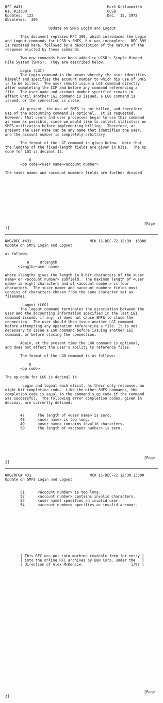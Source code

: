     RFC #431                                       Mark Krilanovich
    NIC #13300                                     UCSB
    Updates:  122                                  Dec.  15, 1972
    Obsoletes:  399

                        Update on SMFS Login and Logout

           This document replaces RFC 399, which introduced the Login
    and Logout commands for UCSB's SMFS, but was incomplete.  RFC 399
    is restated here, followed by a description of the nature of the
    response elicted by these commands

           Two new commands have been added to UCSB's Simple Minded
    File System (SMFS).  They are described below.

           Login (LGI)
           The Login command is the means whereby the user identifies
    himself and specifies the account number to which his use of SMFS
    is to be billed.  The user should issue a LGI command directly
    after completing the ICP and before any command referencing a
    file.  The user name and account number specified remain in
    effect until another LGI command is issued, a LGO command is
    issued, or the connection is close.

           At present, the use of SMFS is not billed, and therefore
    use of the accounting command is optional.  It is requested,
    however, that users and user processes begin to use this command
    as soon as possible, since we would like to collect statistics on
    SMFS utilization before implementing billing.  Therefore, at
    present the user name can be any name that identifies the user,
    and the account number is completely arbitrary.

           The format of the LGI command is given below.  Note that
    the lengths of the fixed-length fields are given in bits.  The op
    code for LGI is decimal 13.

               8
           <op code><user name><account number>

    The <user name> and <account number> fields are further divided











                                                                    [Page 1]

------------------------------------------------------------------------

``` newpage
NWG/RFC #431                           MCK 15-DEC-72 12:39  13300
Update on SMFS Login and Logout

as follows:

          8     8*length
      <length><user name>

Where <length> gives the length in 8-bit characters of the <user
name> or <account number> subfield.  The maximum length of <user
name> is eight characters and of <account number> is four
characters.  The <user name> and <account number> fields must
consist of characters chosen from the same character set as
filenames.

        Logout (LGO)
       The logout command terminates the association between the
user and the accounting information specified in the last LGI
command issued, if any; it does not cause SMFS to close the
connection.  The user should then issue another LGI command
before attempting any operation referencing a file. It is not
necessary to issue a LGO command before issuing another LGI
command, or before closing the connection.

       Again, at the present time the LGO command is optional,
and does not affect the user's ability to reference files.

       The format of the LGO command is as follows:

           8
       <op code>

The op code for LGO is decimal 14.

        Login and logout each elicit, as their only response, an
eight-bit completion code.  Like the other SMFS commands, the
completion code is equal to the command's op code if the command
was successful.  The following error completion codes, given in
decimal, are currently defined:


       47      The length of <user name> is zero.
       48      <user name> is too long.
       49      <user name> contains invalid characters.
       50      The length of <account number> is zero.






                                                                [Page 2]
```

------------------------------------------------------------------------

``` newpage
NWG/RFC# 431                           MCK 15-DEC-72 12:39 13300
Update on SMFS Login and Logout


       51      <account number> is too long.
       52      <account number> contains invalid characters.
       53      <user name) specifies an invalid user.
       54      <account number> specifies an invalid account.











       [ This RFC was put into machine readable form for entry ]
       [ into the online RFC archives by BBN Corp. under the   ]
       [ direction of Alex McKenzie.                      1/97 ]





























                                                                [Page 3]
```
